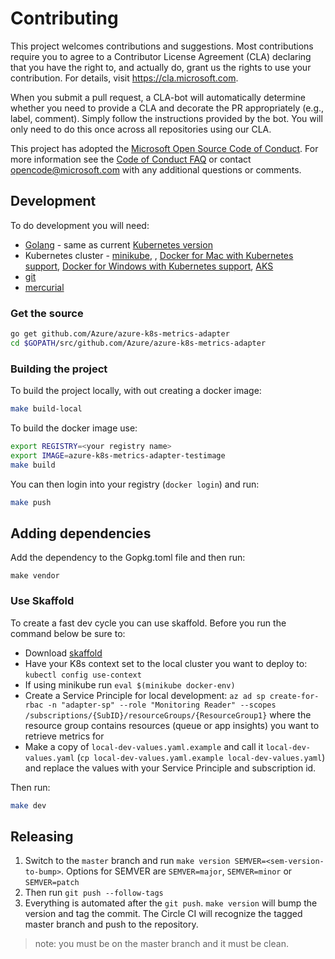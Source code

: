 # Contributing

This project welcomes contributions and suggestions. Most contributions require you to
agree to a Contributor License Agreement (CLA) declaring that you have the right to,
and actually do, grant us the rights to use your contribution. For details, visit
https://cla.microsoft.com.

When you submit a pull request, a CLA-bot will automatically determine whether you need
to provide a CLA and decorate the PR appropriately (e.g., label, comment). Simply follow the
instructions provided by the bot. You will only need to do this once across all repositories using our CLA.

This project has adopted the [Microsoft Open Source Code of Conduct](https://opensource.microsoft.com/codeofconduct/).
For more information see the [Code of Conduct FAQ](https://opensource.microsoft.com/codeofconduct/faq/)
or contact [opencode@microsoft.com](mailto:opencode@microsoft.com) with any additional questions or comments.

## Development
To do development you will need:

- [Golang](https://golang.org/doc/install) - same as current [Kubernetes version ](https://github.com/kubernetes/community/blob/master/contributors/devel/development.md#go)
- Kubernetes cluster - [minikube](https://github.com/kubernetes/minikube), , [Docker for Mac with Kubernetes support](https://docs.docker.com/docker-for-mac/kubernetes/),  [Docker for Windows with Kubernetes support](https://docs.docker.com/docker-for-windows/kubernetes/), [AKS](https://docs.microsoft.com/en-us/azure/aks/kubernetes-walkthrough)
- [git](https://git-scm.com/downloads) 
- [mercurial](https://www.mercurial-scm.org/downloads)  

### Get the source

```bash
go get github.com/Azure/azure-k8s-metrics-adapter
cd $GOPATH/src/github.com/Azure/azure-k8s-metrics-adapter
```

### Building the project
To build the project locally, with out creating a docker image:

```bash
make build-local
```

To build the docker image use:

```bash
export REGISTRY=<your registry name>
export IMAGE=azure-k8s-metrics-adapter-testimage
make build
```

You can then login into your registry (`docker login`) and run:

```bash
make push
```

## Adding dependencies

Add the dependency to the Gopkg.toml file and then run:

```
make vendor
```

### Use Skaffold
To create a fast dev cycle you can use skaffold.  Before you run the command below be sure to:

- Download [skaffold](https://github.com/GoogleContainerTools/skaffold#installation) 
- Have your K8s context set to the local cluster you want to deploy to: `kubectl config use-context`
- If using minikube run `eval $(minikube docker-env)`
- Create a Service Principle for local development: `az ad sp create-for-rbac -n "adapter-sp" --role "Monitoring Reader" --scopes /subscriptions/{SubID}/resourceGroups/{ResourceGroup1}` where the resource group contains resources (queue or app insights) you want to retrieve metrics for
- Make a copy of `local-dev-values.yaml.example` and call it `local-dev-values.yaml` (`cp local-dev-values.yaml.example local-dev-values.yaml`) and replace the values with your Service Principle and subscription id.  

Then run: 

```bash
make dev
```

## Releasing

1. Switch to the `master` branch and run `make version SEMVER=<sem-version-to-bump>`. Options for SEMVER are `SEMVER=major`, `SEMVER=minor` or `SEMVER=patch`
2. Then run `git push --follow-tags`
3. Everything is automated after the `git push`.  `make version` will bump the version and tag the commit.  The Circle CI will recognize the tagged master branch and push to the repository.

> note: you must be on the master branch and it must be clean. 